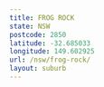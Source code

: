 ```yaml
---
title: FROG ROCK
state: NSW
postcode: 2850
latitude: -32.685033
longitude: 149.602925
url: /nsw/frog-rock/
layout: suburb
---
```

